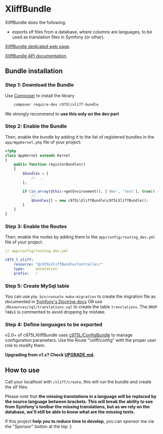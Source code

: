 # XliffBundle

XliffBundle does the following:

- exports xlf files from a database, where columns are languages, to be used as translation files in Symfony (or other).

[XliffBundle dedicated web page](https://975l.com/en/pages/xliff-bundle).

[XliffBundle API documentation](https://975l.com/apidoc/c975L/XliffBundle.html).

## Bundle installation

### Step 1: Download the Bundle

Use [Composer](https://getcomposer.org) to install the library

```bash
    composer require-dev c975l/xliff-bundle
```

We strongly recommend to **use this only on the dev part**

### Step 2: Enable the Bundle

Then, enable the bundle by adding it to the list of registered bundles in the `app/AppKernel.php` file of your project:

```php
<?php
class AppKernel extends Kernel
{
    public function registerBundles()
    {
        $bundles = [
            // ...
        ];

        if (in_array($this->getEnvironment(), ['dev', 'test'], true)) {
            // ...
            $bundles[] = new c975L\XliffBundle\c975LXliffBundle();
        }
    }
}
```

### Step 3: Enable the Routes

Then, enable the routes by adding them to the `app/config/routing_dev.yml` file of your project:

```yml
// app/config/routing_dev.yml

c975_l_xliff:
    resource: "@c975LXliffBundle/Controller/"
    type:     annotation
    prefix:   /
```

### Step 5: Create MySql table

You can use `php bin/console make:migration` to create the migration file as documented in [Symfony's Doctrine docs](https://symfony.com/doc/current/doctrine.html) OR use `/Resources/sql/translations.sql` to create the table `translations`. The `DROP TABLE` is commented to avoid dropping by mistake.

### Step 4: Define languages to be exported

v2.0+ of c975LXliffBundle uses [c975L/ConfigBundle](https://github.com/975L/ConfigBundle) to manage configuration parameters. Use the Route "/xliff/config" with the proper user role to modify them.

**Upgrading from v1.x? Check [UPGRADE.md](UPGRADE.md).**

## How to use

Call your localhost with `/xliff/create`, this will run the bundle and create the xlf files.

Please note that **the missing translations in a language will be replaced by the source language between brackets. This will break the ability to see from Symfony's toolbar the missing translations, but as we rely on the database, we'll still be able to know what are the missing texts.**

If this project **help you to reduce time to develop**, you can sponsor me via the "Sponsor" button at the top :)
